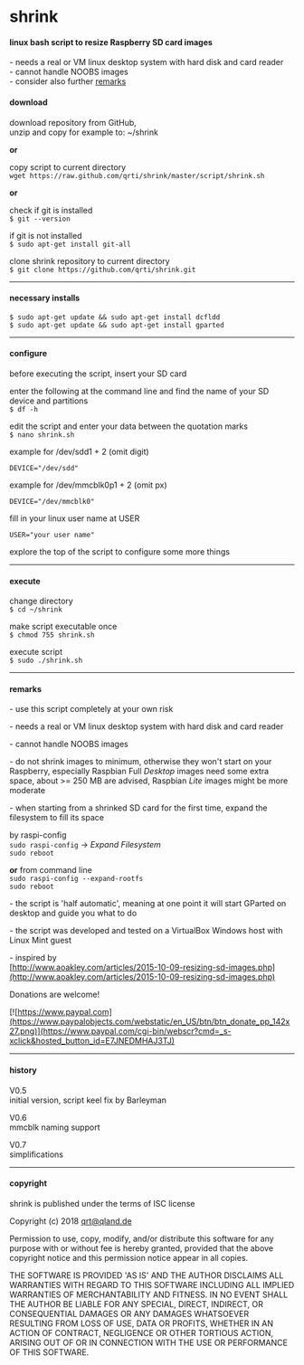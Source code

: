 # shrink

#### linux bash script to resize Raspberry SD card images  
\- needs a real or VM linux desktop system with hard disk and card reader  
\- cannot handle NOOBS images  
\- consider also further [remarks](#remarks)


#### download  
download repository from GitHub,  
unzip and copy for example to: ~/shrink

**or**

copy script to current directory  
`wget https://raw.github.com/qrti/shrink/master/script/shrink.sh`

**or**

check if git is installed  
`$ git --version`

if git is not installed  
`$ sudo apt-get install git-all`

clone shrink repository to current directory  
`$ git clone https://github.com/qrti/shrink.git`

- - -

#### necessary installs  
`$ sudo apt-get update && sudo apt-get install dcfldd`  
`$ sudo apt-get update && sudo apt-get install gparted`

- - -

#### configure  
before executing the script, insert your SD card

enter the following at the command line and find the name of your SD device and partitions  
`$ df -h`

edit the script and enter your data between the quotation marks  
`$ nano shrink.sh`

example for /dev/sdd1 + 2 (omit digit)
```
DEVICE="/dev/sdd"
```

example for /dev/mmcblk0p1 + 2 (omit px)
```
DEVICE="/dev/mmcblk0"
```

fill in your linux user name at USER
```
USER="your user name"
```

explore the top of the script to configure some more things

- - -

#### execute  
change directory  
`$ cd ~/shrink`

make script executable once  
`$ chmod 755 shrink.sh`

execute script  
`$ sudo ./shrink.sh`

- - -

#### remarks  
\- use this script completely at your own risk  

\- needs a real or VM linux desktop system with hard disk and card reader  

\- cannot handle NOOBS images  

\- do not shrink images to minimum, otherwise they won't start on your Raspberry, especially Raspbian Full *Desktop* images need some extra space, about >= 250 MB are advised, Raspbian *Lite* images might be more moderate  

\- when starting from a shrinked SD card for the first time, expand the filesystem to fill its space  

by raspi-config  
`sudo raspi-config` -> *Expand Filesystem*  
`sudo reboot`  
  
**or** from command line  
`sudo raspi-config --expand-rootfs`  
`sudo reboot`  

\- the script is 'half automatic', meaning at one point it will start GParted on desktop and guide you what to do  

\- the script was developed and tested on a VirtualBox Windows host with Linux Mint guest  

\- inspired by  
[http://www.aoakley.com/articles/2015-10-09-resizing-sd-images.php](http://www.aoakley.com/articles/2015-10-09-resizing-sd-images.php)

Donations are welcome!

[![https://www.paypal.com](https://www.paypalobjects.com/webstatic/en_US/btn/btn_donate_pp_142x27.png)](https://www.paypal.com/cgi-bin/webscr?cmd=_s-xclick&hosted_button_id=E7JNEDMHAJ3TJ)

- - -

#### history  
V0.5  
initial version, script keel fix by Barleyman  

V0.6  
mmcblk naming support

V0.7  
simplifications

- - -

#### copyright  
shrink is published under the terms of ISC license

Copyright (c) 2018 [qrt@qland.de](mailto:qrt@qland.de)

Permission to use, copy, modify, and/or distribute this software for any purpose with or without fee is hereby granted, provided that the above copyright notice and this permission notice appear in all copies.

THE SOFTWARE IS PROVIDED 'AS IS' AND THE AUTHOR DISCLAIMS ALL WARRANTIES WITH REGARD TO THIS SOFTWARE INCLUDING ALL IMPLIED WARRANTIES OF MERCHANTABILITY AND FITNESS. IN NO EVENT SHALL THE AUTHOR BE LIABLE FOR ANY SPECIAL, DIRECT, INDIRECT, OR CONSEQUENTIAL DAMAGES OR ANY DAMAGES WHATSOEVER RESULTING FROM LOSS OF USE, DATA OR PROFITS, WHETHER IN AN ACTION OF CONTRACT, NEGLIGENCE OR OTHER TORTIOUS ACTION, ARISING OUT OF OR IN CONNECTION WITH THE USE OR PERFORMANCE OF THIS SOFTWARE.
